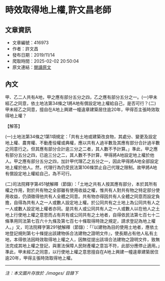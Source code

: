 # 時效取得地上權,許文昌老師

## 文章資訊
- 文章編號：416973
- 作者：許文昌
- 發布日期：2019/11/14
- 爬取時間：2025-02-02 20:50:04
- 原文連結：[閱讀原文](https://real-estate.get.com.tw/Columns/detail.aspx?no=416973)

## 內文
甲、乙二人共有A地，甲之應有部分五分之四，乙之應有部分五分之一。(一)甲未經乙之同意，依土地法第34條之1將A地有償設定地上權給自己，是否可行？(二)甲未經乙之同意，擅自在A地上興建一幢違章建築居住逾20年，甲得否主張時效取得地上權？

【解答】

(一)土地法第34條之1第1項規定：「共有土地或建築改良物，其處分、變更及設定地上權、農育權、不動產役權或典權，應以共有人過半數及其應有部分合計過半數之同意行之。但其應有部分合計逾三分之二者，其人數不予計算。」準此，甲之應有部分五分之四，已逾三分之二，其人數不予計算，甲得將A地設定地上權於他人。甲之應有部分五分之四，加計甲代理乙之五分之一，因此甲得將A地全部設定地上權於他人。然，代理行為仍受民法第106條禁止自己代理之限制。故甲將A地有償設定地上權給自己，為不可行。

(二)司法院釋字第451號解釋（節錄）：「土地之共有人按其應有部分，本於其所有權之作用，對於共有物之全部雖有使用收益之權，惟共有人對共有物之特定部分使用收益，仍須徵得他共有人全體之同意。共有物亦得因共有人全體之同意而設定負擔，自得為共有人之一人或數人設定地上權。於公同共有之土地上為公同共有人之一人或數人設定地上權者亦同。是共有人或公同共有人之一人或數人以在他人之土地上行使地上權之意思而占有共有或公同共有之土地者，自得依民法第七百七十二條準用同法第七百六十九條及第七百七十條取得時效之規定，請求登記為地上權人。」又，司法院釋字第291號解釋（節錄）：「『以建物為目的使用土地者，應依土地登記規則第七十條提出該建物係合法建物之證明文件』，使長期占有他人私有土地，本得依法因時效取得地上權之人，因無從提出該項合法建物之證明文件，致無法完成其地上權之登記，與憲法保障人民財產權之意旨不符，此部分應停止適用。」準此，甲未經乙之同意，以行使地上權之意思擅自在A地上興建一幢違章建築居住逾20年，甲得主張時效取得地上權。

---
*注：本文圖片存放於 ./images/ 目錄下*
